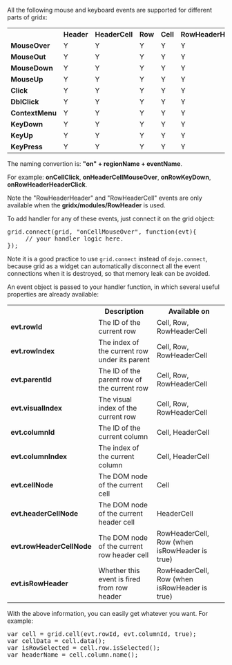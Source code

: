 All the following mouse and keyboard events are supported for different parts of gridx:

<table>
<tr><th></th><th>Header</th><th>HeaderCell</th><th>Row</th><th>Cell</th><th>RowHeaderHeader</th><th>RowHeaderCell</th></tr>
<tr><td><b>MouseOver</b></td><td>Y</td><td>Y</td><td>Y</td><td>Y</td><td>Y</td><td>Y</td></tr>
<tr><td><b>MouseOut</b></td><td>Y</td><td>Y</td><td>Y</td><td>Y</td><td>Y</td><td>Y</td></tr>
<tr><td><b>MouseDown</b></td><td>Y</td><td>Y</td><td>Y</td><td>Y</td><td>Y</td><td>Y</td></tr>
<tr><td><b>MouseUp</b></td><td>Y</td><td>Y</td><td>Y</td><td>Y</td><td>Y</td><td>Y</td></tr>
<tr><td><b>Click</b></td><td>Y</td><td>Y</td><td>Y</td><td>Y</td><td>Y</td><td>Y</td></tr>
<tr><td><b>DblClick</b></td><td>Y</td><td>Y</td><td>Y</td><td>Y</td><td>Y</td><td>Y</td></tr>
<tr><td><b>ContextMenu</b></td><td>Y</td><td>Y</td><td>Y</td><td>Y</td><td>Y</td><td>Y</td></tr>
<tr><td><b>KeyDown</b></td><td>Y</td><td>Y</td><td>Y</td><td>Y</td><td>Y</td><td>Y</td></tr>
<tr><td><b>KeyUp</b></td><td>Y</td><td>Y</td><td>Y</td><td>Y</td><td>Y</td><td>Y</td></tr>
<tr><td><b>KeyPress</b></td><td>Y</td><td>Y</td><td>Y</td><td>Y</td><td>Y</td><td>Y</td></tr>
</table>


The naming convertion is: <b>"on" + regionName + eventName</b>. 

For example: **onCellClick**, **onHeaderCellMouseOver**, **onRowKeyDown**, **onRowHeaderHeaderClick**.

Note the "RowHeaderHeader" and "RowHeaderCell" events are only available when the **gridx/modules/RowHeader** is used.

To add handler for any of these events, just connect it on the grid object:

<pre>
grid.connect(grid, "onCellMouseOver", function(evt){
     // your handler logic here.
});
</pre>

Note it is a good practice to use `grid.connect` instead of `dojo.connect`, because grid as a widget can automatically disconnect all the event connections when it is destroyed, so that memory leak can be avoided.

An event object is passed to your handler function, in which several useful properties are already available:

<table>
<tr><th></th><th>Description</th><th>Available on</th></tr>
<tr><td><b>evt.rowId</b></td><td>The ID of the current row</td><td>Cell, Row, RowHeaderCell</td></tr>
<tr><td><b>evt.rowIndex</b></td><td>The index of the current row under its parent</td><td>Cell, Row, RowHeaderCell</td></tr>
<tr><td><b>evt.parentId</b></td><td>The ID of the parent row of the current row</td><td>Cell, Row, RowHeaderCell</td></tr>
<tr><td><b>evt.visualIndex</b></td><td>The visual index of the current row</td><td>Cell, Row, RowHeaderCell</td></tr>
<tr><td><b>evt.columnId</b></td><td>The ID of the current column</td><td>Cell, HeaderCell</td></tr>
<tr><td><b>evt.columnIndex</b></td><td>The index of the current column</td><td>Cell, HeaderCell</td></tr>
<tr><td><b>evt.cellNode</b></td><td>The DOM node of the current cell</td><td>Cell</td></tr>
<tr><td><b>evt.headerCellNode</b></td><td>The DOM node of the current header cell</td><td>HeaderCell</td></tr>
<tr><td><b>evt.rowHeaderCellNode</b></td><td>The DOM node of the current row header cell</td><td>RowHeaderCell, Row (when isRowHeader is true)</td></tr>
<tr><td><b>evt.isRowHeader</b></td><td>Whether this event is fired from row header</td><td>RowHeaderCell, Row (when isRowHeader is true)</td></tr>
</table>

With the above information, you can easily get whatever you want. For example:

<pre>
var cell = grid.cell(evt.rowId, evt.columnId, true);
var cellData = cell.data();
var isRowSelected = cell.row.isSelected();
var headerName = cell.column.name();
</pre>